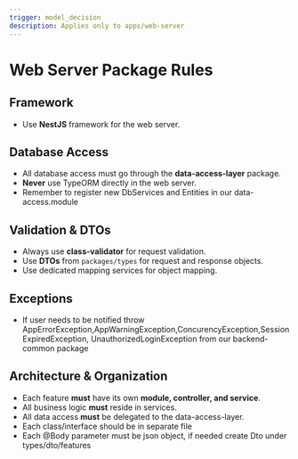 ```yaml
---
trigger: model_decision
description: Applies only to apps/web-server
---
```


# Web Server Package Rules

## Framework

- Use **NestJS** framework for the web server.

## Database Access

- All database access must go through the **data-access-layer** package.
- **Never** use TypeORM directly in the web server.
- Remember to register new DbServices and Entities in our data-access.module

## Validation & DTOs

- Always use **class-validator** for request validation.
- Use **DTOs** from `packages/types` for request and response objects.
- Use dedicated mapping services for object mapping.

## Exceptions

- If user needs to be notified throw AppErrorException,AppWarningException,ConcurencyException,SessionExpiredException, UnauthorizedLoginException from our backend-common package

## Architecture & Organization

- Each feature **must** have its own **module, controller, and service**.
- All business logic **must** reside in services.
- All data access **must** be delegated to the data-access-layer.
- Each class/interface should be in separate file
- Each @Body parameter must be json object, if needed create Dto under types/dto/features
